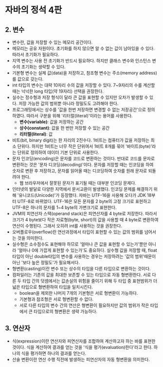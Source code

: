 # 자바의 정석 4판

## 2. 변수

- 변수란, 값을 저장할 수 있는 메모리 공간이다.
- 메모리는 공유 자원이다. 초기화를 하지 않으면 알 수 없는 값이 남아있을 수 있다. 따라서 초기화가 필요하다.
- 지역 변수는 사용 전 초기화가 반드시 필요하다. 하지만 클래스 변수와 인스턴스 변수의 초기화는 생략할 수 있다.
- 기본형 변수는 실제 값(data)을 저장하고, 참조형 변수는 주소(memory address)를 값으로 갖는다.
- int 타입의 변수는 대략 10자리 수의 값을 저장할 수 있다. 7~9자리의 수를 계산할 때는 넉넉한 long 타입(약 19자리) 선택을 권장한다.
- 실수는 정수형과 저장 형식이 달라 큰 값을 표현할 수 있지만 오차가 발생할 수 있다. 저장 가능한 값의 범위뿐 아니라 정밀도도 고려해야 한다.
- 프로그래밍에서는 상수를 '값을 한번 저장하면 변경할 수 없는 저장공간'으로 정의하였다. 따라서 구분을 위해 '리터럴(literal)'이라는 용어를 사용한다.
    - **변수(variable)**: 값을 저장하는 공간
    - **상수(constant)**: 값을 한 번만 저장할 수 있는 공간
    - **리터럴(literal)**: 값
- 비트(bit, binary digit)는 한 자리의 2진수다. 1비트는 컴퓨터가 값을 저장하는 최소 단위다. 하지만 1비트는 너무 작은 단위여서 1비트 8개를 묶어 '바이트(byte)'라는 단위로 정의하여 데이터
  기본 단위로 사용한다.
- 문자 인코딩(encoding)은 문자를 코드로 변환하는 것이다. 반대로 코드를 문자로 변환하는 것은 '문자 디코딩(decoding)'이다. 문자를 저장할 때는 인코딩을 하여 숫자로 변환 후 저장하고, 문자를
  읽어올 때는 디코딩하여 숫자를 원래 문자로 되돌려야 한다.
    - 웹 브라우저에서 잘못된 문자가 표기될 때는 대부분 인코딩 문제다.
- 인터넷의 발달로 다양한 지역에서 문서교환이 발생했다. 인코딩 문제를 해결하기 위해 '유니코드(Unicode)'가 등장했다. 자바는 UTF-16을 사용해 오다가 JDK 18부터 UTF-8로 바뀌었다. UTF-16은
  모든 문자를 2 byte의 고정 크기로 표현하고 UTF-8은 하나의 문자를 1~4 byte의 가변크기로 표현한다.
- JVM의 피연산자 스택(operand stack)은 피연산자를 4 byte로 저장한다. 따라서 크기가 4 byte보다 작은 자료형(byte, short)의 값을 사용할 때 4 byte로 변환하여 연산이 수행된다.
  그래서 오히려 int를 사용하는 것을 권장한다.
- 오버플로우(overflow)란 연산과정에서 타입이 표현할 수 있는 값의 범위를 넘어서는 것을 의미한다.
- 실수형은 소수점수도 표현해야 하므로 '얼마나 큰 값을 표현할 수 있는가'뿐만 아니라 '얼마나 0에 가깝게 표현할 수 있는가'도 중요하다. 실수형 값을 저장할 때, float타입이 아닌 double타입의 변수를
  사용하는 경우는 저장하려는 '값의 범위'때문이 아닌 '보다 높은 정밀도'가 필요해서다.
- 형변환(casting)이란 변수 또는 상수의 타입을 다른 타입으로 변환하는 것이다.
- 컴파일러는 기존의 값을 최대한 보존할 수 있는 타입으로 자동 형변환한다. 서로 다른 두 타입 간의 덧셈에서는 값손실의 위험을 줄이기 위해 두 타입 중 표현범위가 더 넓은 타입으로 형변환하여 타입을 일치시킨다.
  - boolean을 제외한 나머지 7개의 기본형은 서로 형변환이 가능하다.
  - 기본형과 참조형은 서로 형변환할 수 없다.
  - 서로 다른 타입의 변수 간의 연산은 형변환이 필요하지만 값의 범위가 작은 타입에서 큰 타입으로의 형변환은 생략 가능하다.

## 3. 연산자

- 식(expression)이란 연산자와 피연산자를 조합하여 계산하고자 하는 바를 표현한 것이다. 식을 계산하여 결과를 얻는 것을 '식을 평가(evaluation)한다'라고 한다. 하나의 식을 평가하면 하나의 결과를 얻는다.
- 산술 변환이란 연산 수행 직전에 발생하는 피연산자의 자동 형변환을 의미한다.
